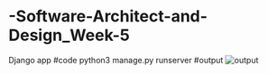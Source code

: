 # -Software-Architect-and-Design_Week-5
Django app
#code
python3 manage.py runserver
#output 
![output](https://user-images.githubusercontent.com/118524837/204081411-525084c7-1298-45dd-8bfa-5d8bb226691f.png)
